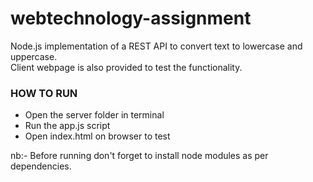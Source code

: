 # webtechnology-assignment   
Node.js implementation of a REST API to convert text to lowercase and uppercase.   
Client webpage is also provided to test the functionality.   

### HOW TO RUN   

* Open the server folder in terminal  
* Run the app.js script  
* Open index.html on browser to test  

nb:- Before running don't forget to install node modules as per dependencies.  



